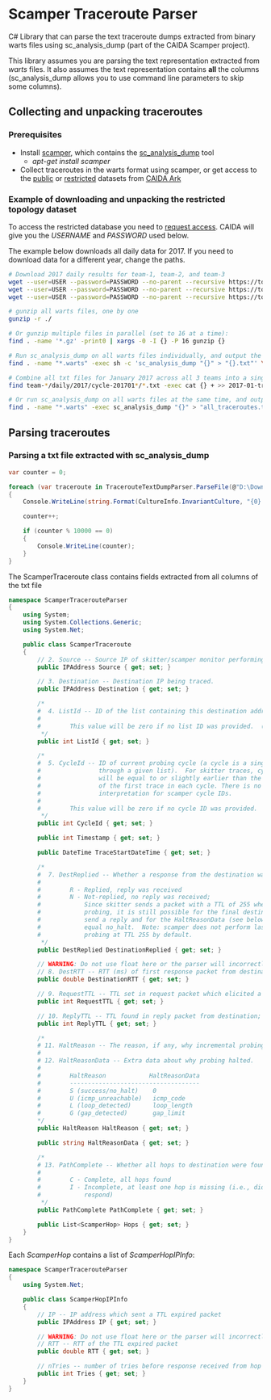 # Scamper Traceroute Parser
C# Library that can parse the text traceroute dumps extracted from binary warts files using sc_analysis_dump (part of the CAIDA Scamper project).

This library assumes you are parsing the text representation extracted from *warts* files. It also assumes the text representation contains **all** the columns (sc_analysis_dump allows you to use command line parameters to skip some columns).

## Collecting and unpacking traceroutes

### Prerequisites
- Install [scamper](https://www.caida.org/tools/measurement/scamper/), which contains the [sc_analysis_dump](https://www.caida.org/tools/measurement/scamper/man/sc_analysis_dump.1.pdf) tool
  - *apt-get install scamper*
- Collect traceroutes in the warts format using scamper, or get access to the [public](https://www.caida.org/data/active/ipv4_routed_24_topology_dataset.xml) or [restricted](https://www.caida.org/data/active/ipv4_routed_24_topology_dataset.xml) datasets from [CAIDA Ark](https://www.caida.org/projects/ark/topo_datasets.xml)

### Example of downloading and unpacking the restricted topology dataset
To access the restricted database you need to [request access](https://www.caida.org/data/active/topology_request.xml). CAIDA will give you the *USERNAME* and *PASSWORD* used below.

The example below downloads all daily data for 2017. If you need to download data for a different year, change the paths.

```Bash
# Download 2017 daily results for team-1, team-2, and team-3
wget --user=USER --password=PASSWORD --no-parent --recursive https://topo-data.caida.org/team-probing/list-7.allpref24/team-1/daily/2017/
wget --user=USER --password=PASSWORD --no-parent --recursive https://topo-data.caida.org/team-probing/list-7.allpref24/team-2/daily/2017/
wget --user=USER --password=PASSWORD --no-parent --recursive https://topo-data.caida.org/team-probing/list-7.allpref24/team-3/daily/2017/

# gunzip all warts files, one by one
gunzip -r ./

# Or gunzip multiple files in parallel (set to 16 at a time):
find . -name '*.gz' -print0 | xargs -0 -I {} -P 16 gunzip {}

# Run sc_analysis_dump on all warts files individually, and output the result as individual .txt files, one for each warts file
find . -name "*.warts" -exec sh -c 'sc_analysis_dump "{}" > "{}.txt"' \;

# Combine all txt files for January 2017 across all 3 teams into a single concatenated txt file (note you need to be in a parent folder!)
find team-*/daily/2017/cycle-201701*/*.txt -exec cat {} + >> 2017-01-traceroutes.txt

# Or run sc_analysis_dump on all warts files at the same time, and output a single .txt file
find . -name "*.warts" -exec sc_analysis_dump "{}" > "all_traceroutes.txt" +
```
## Parsing traceroutes

### Parsing a txt file extracted with sc_analysis_dump

```C#
var counter = 0;

foreach (var traceroute in TracerouteTextDumpParser.ParseFile(@"D:\Downloads\daily.txt"))
{
    Console.WriteLine(string.Format(CultureInfo.InvariantCulture, "{0} - {1} - {2}", traceroute.Source, traceroute.Destination, traceroute.Hops.Count));

    counter++;

    if (counter % 10000 == 0)
    {
        Console.WriteLine(counter);
    }
}
```

The ScamperTraceroute class contains fields extracted from all columns of the txt file

```C#
namespace ScamperTracerouteParser
{
    using System;
    using System.Collections.Generic;
    using System.Net;

    public class ScamperTraceroute
    {
        // 2. Source -- Source IP of skitter/scamper monitor performing the trace.
        public IPAddress Source { get; set; }

        // 3. Destination -- Destination IP being traced.
        public IPAddress Destination { get; set; }

        /*
        #  4. ListId -- ID of the list containing this destination address.
        #
        #        This value will be zero if no list ID was provided.  (uint32_t)
         */
        public int ListId { get; set; }

        /*
        #  5. CycleId -- ID of current probing cycle (a cycle is a single run
        #                through a given list).  For skitter traces, cycle IDs
        #                will be equal to or slightly earlier than the timestamp
        #                of the first trace in each cycle. There is no standard
        #                interpretation for scamper cycle IDs.
        #
        #        This value will be zero if no cycle ID was provided.  (uint32_t)
         */
        public int CycleId { get; set; }

        public int Timestamp { get; set; }

        public DateTime TraceStartDateTime { get; set; }

        /*
        #  7. DestReplied -- Whether a response from the destination was received.
        #
        #        R - Replied, reply was received
        #        N - Not-replied, no reply was received;
        #            Since skitter sends a packet with a TTL of 255 when it halts
        #            probing, it is still possible for the final destination to
        #            send a reply and for the HaltReasonData (see below) to not
        #            equal no_halt.  Note: scamper does not perform last-ditch
        #            probing at TTL 255 by default.
         */
        public DestReplied DestinationReplied { get; set; }

        // WARNING: Do not use float here or the parser will incorrectly store some values
        // 8. DestRTT -- RTT (ms) of first response packet from destination. 0 if DestReplied is N.
        public double DestinationRTT { get; set; }

        // 9. RequestTTL -- TTL set in request packet which elicited a response (echo reply) from the destination. 0 if DestReplied is N.
        public int RequestTTL { get; set; }

        // 10. ReplyTTL -- TTL found in reply packet from destination; 0 if DestReplied is N.
        public int ReplyTTL { get; set; }

        /*
        # 11. HaltReason -- The reason, if any, why incremental probing stopped.
        #
        # 12. HaltReasonData -- Extra data about why probing halted.
        #
        #        HaltReason            HaltReasonData
        #        ------------------------------------
        #        S (success/no_halt)    0
        #        U (icmp_unreachable)   icmp_code
        #        L (loop_detected)      loop_length
        #        G (gap_detected)       gap_limit
        */
        public HaltReason HaltReason { get; set; }

        public string HaltReasonData { get; set; }

        /*
        # 13. PathComplete -- Whether all hops to destination were found.
        #
        #        C - Complete, all hops found
        #        I - Incomplete, at least one hop is missing (i.e., did not
        #            respond)
         */
        public PathComplete PathComplete { get; set; }

        public List<ScamperHop> Hops { get; set; }
    }
}
```

Each *ScamperHop* contains a list of *ScamperHopIPInfo*:

```C#
namespace ScamperTracerouteParser
{
    using System.Net;

    public class ScamperHopIPInfo
    {
        // IP -- IP address which sent a TTL expired packet
        public IPAddress IP { get; set; }

        // WARNING: Do not use float here or the parser will incorrectly store some values
        // RTT -- RTT of the TTL expired packet
        public double RTT { get; set; }

        // nTries -- number of tries before response received from hop
        public int Tries { get; set; }
    }
}
```
